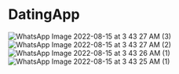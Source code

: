 # DatingApp
![WhatsApp Image 2022-08-15 at 3 43 27 AM (3)](https://user-images.githubusercontent.com/90573710/185145592-93234587-f09d-4f2a-83cf-dcfb803872bc.jpeg)
![WhatsApp Image 2022-08-15 at 3 43 27 AM (2)](https://user-images.githubusercontent.com/90573710/185145606-c3755b52-9c32-413a-b88a-efd989b32590.jpeg)
![WhatsApp Image 2022-08-15 at 3 43 26 AM (1)](https://user-images.githubusercontent.com/90573710/185145627-c3f5eb5a-8c28-461f-b7f8-2e90c1bdc773.jpeg)
![WhatsApp Image 2022-08-15 at 3 43 25 AM (1)](https://user-images.githubusercontent.com/90573710/185145637-17de90cd-66f3-4491-adca-123186388e4c.jpeg)

